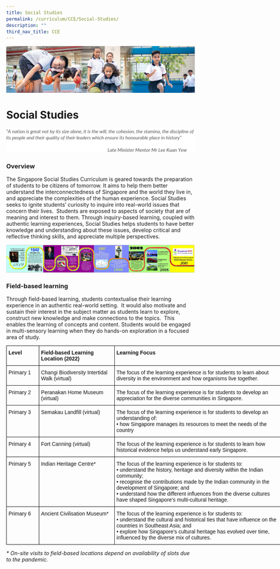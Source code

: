 ```yaml
---
title: Social Studies
permalink: /curriculum/CCE/Social-Studies/
description: ""
third_nav_title: CCE
---
```

![](/images/Our%20Learning%20Experiences.jpg)

Social Studies
==============

![](/images/SS1.png)

### **Overview**

The Singapore Social Studies Curriculum is geared towards the preparation of students to be citizens of tomorrow. It aims to help them better understand the interconnectedness of Singapore and the world they live in, and appreciate the complexities of the human experience. Social Studies seeks to ignite students’ curiosity to inquire into real-world issues that concern their lives.  Students are exposed to aspects of society that are of meaning and interest to them. Through inquiry-based learning, coupled with authentic learning experiences, Social Studies helps students to have better knowledge and understanding about these issues, develop critical and reflective thinking skills, and appreciate multiple perspectives.

![](/images/SS2.png)

### **Field-based learning**

  

Through field-based learning, students contextualise their learning experience in an authentic real-world setting.  It would also motivate and sustain their interest in the subject matter as students learn to explore, construct new knowledge and make connections to the topics.  This enables the learning of concepts and content. Students would be engaged in multi-sensory learning when they do hands-on exploration in a focused area of study.


<style type="text/css">
.tg  {border-collapse:collapse;border-spacing:0;}
.tg td{border-color:black;border-style:solid;border-width:1px;font-family:Arial, sans-serif;font-size:14px;
  overflow:hidden;padding:10px 5px;word-break:normal;}
.tg th{border-color:black;border-style:solid;border-width:1px;font-family:Arial, sans-serif;font-size:14px;
  font-weight:normal;overflow:hidden;padding:10px 5px;word-break:normal;}
.tg .tg-clkh{color:#121212;font-weight:bold;text-align:left;vertical-align:top}
.tg .tg-kk00{color:#121212;text-align:left;vertical-align:top}
</style>
<table class="tg" style="undefined;table-layout: fixed; width: 744px">
<colgroup>
<col style="width: 87px">
<col style="width: 202px">
<col style="width: 455px">
</colgroup>
<thead>
  <tr>
    <th class="tg-clkh">Level</th>
    <th class="tg-clkh">Field-based Learning Location (2022)</th>
    <th class="tg-clkh">Learning Focus</th>
  </tr>
</thead>
<tbody>
  <tr>
    <td class="tg-kk00">Primary 1</td>
    <td class="tg-kk00">Changi Biodiversity Intertidal Walk (virtual)</td>
    <td class="tg-kk00">The focus of the learning experience is for students to learn about diversity in the environment and how organisms live together.</td>
  </tr>
  <tr>
    <td class="tg-kk00">Primary 2</td>
    <td class="tg-kk00">Peranakan Home Museum (virtual)</td>
    <td class="tg-kk00">The focus of the learning experience is for students to develop an appreciation for the diverse communities in Singapore.</td>
  </tr>
  <tr>
    <td class="tg-kk00">Primary 3</td>
    <td class="tg-kk00">Semakau Landfill (virtual)</td>
    <td class="tg-kk00">The focus of the learning experience is for students to develop an understanding of: <br>• how Singapore manages its resources to meet the needs of the country</td>
  </tr>
  <tr>
    <td class="tg-kk00">Primary 4<br> </td>
    <td class="tg-kk00">Fort Canning (virtual)</td>
    <td class="tg-kk00">The focus of the learning experience is for students to learn how historical evidence helps us understand early Singapore.</td>
  </tr>
  <tr>
    <td class="tg-kk00">Primary 5<br> </td>
    <td class="tg-kk00">Indian Heritage Centre*</td>
    <td class="tg-kk00">The focus of the learning experience is for students to: <br>• understand the history, heritage and diversity within the Indian community; <br>• recognise the contributions made by the Indian community in the development of Singapore; and <br>• understand how the different influences from the diverse cultures have shaped Singapore’s multi-cultural heritage. </td>
  </tr>
  <tr>
    <td class="tg-kk00">Primary 6<br> </td>
    <td class="tg-kk00">Ancient Civilisation Museum*</td>
    <td class="tg-kk00">The focus of the learning experience is for students to: <br>• understand the cultural and historical ties that have influence on the countries in Southeast Asia; and <br>• explore how Singapore’s cultural heritage has evolved over time, influenced by the diverse mix of cultures.</td>
  </tr>
</tbody>
</table>

<i>* On-site visits to field-based locations depend on availability of slots due to the pandemic.</i>